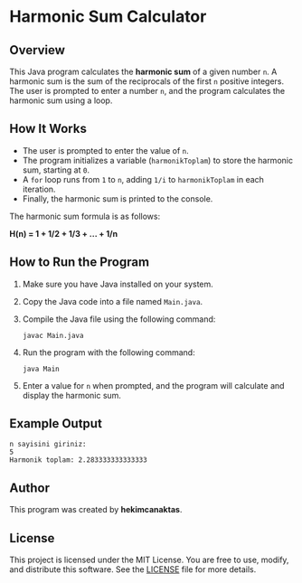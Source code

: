 # Harmonic Sum Calculator

## Overview

This Java program calculates the **harmonic sum** of a given number `n`. A harmonic sum is the sum of the reciprocals of the first `n` positive integers. The user is prompted to enter a number `n`, and the program calculates the harmonic sum using a loop.

## How It Works

- The user is prompted to enter the value of `n`.
- The program initializes a variable (`harmonikToplam`) to store the harmonic sum, starting at `0`.
- A `for` loop runs from `1` to `n`, adding `1/i` to `harmonikToplam` in each iteration.
- Finally, the harmonic sum is printed to the console.

The harmonic sum formula is as follows:

**H(n) = 1 + 1/2 + 1/3 + ... + 1/n**

## How to Run the Program

1. Make sure you have Java installed on your system.
2. Copy the Java code into a file named `Main.java`.
3. Compile the Java file using the following command:

   ```
   javac Main.java
   ```

4. Run the program with the following command:

   ```
   java Main
   ```

5. Enter a value for `n` when prompted, and the program will calculate and display the harmonic sum.

## Example Output

```
n sayisini giriniz:
5
Harmonik toplam: 2.283333333333333
```

## Author

This program was created by **hekimcanaktas**.

## License

This project is licensed under the MIT License. You are free to use, modify, and distribute this software. See the [LICENSE](LICENSE) file for more details.



